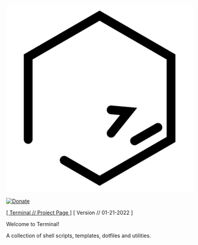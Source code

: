 ![terminal](https://raw.githubusercontent.com/nathaneltitane/terminal/main/terminal.svg)

[![Donate](https://img.shields.io/badge/Donate-PayPal-2f343f.svg?style=for-the-badge)](https://www.paypal.com/cgi-bin/webscr?cmd=_s-xclick&hosted_button_id=QG58TMRHNSZAU)

[[ Terminal // Project Page ]](https://github.com/nathaneltitane/terminal) [ Version // 01-21-2022 ]

Welcome to Terminal!

A collection of shell scripts, templates, dotfiles and utilities.
